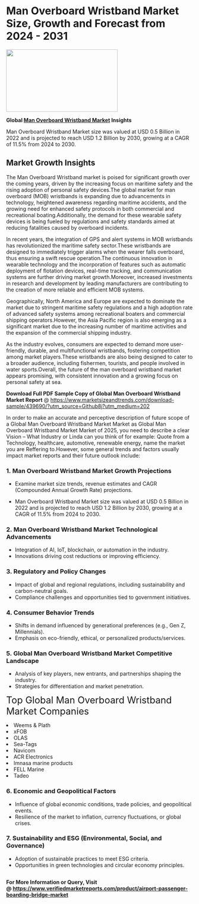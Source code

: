 <H1>Man Overboard Wristband Market Size, Growth and Forecast from 2024 - 2031</H1><img class="aligncenter size-medium wp-image-584254" src="https://thirdeyenews.in/wp-content/uploads/2024/09/Global-Market-Research-300x168.jpeg" alt="" width="300" height="168" /><p><strong>Global&nbsp;<a href="https://www.marketsizeandtrends.com/download-sample/439690/?utm_source=Github8j?utm_medium=202">Man Overboard Wristband Market</a> Insights</strong></p><p>Man Overboard Wristband Market size was valued at USD 0.5 Billion in 2022 and is projected to reach USD 1.2 Billion by 2030, growing at a CAGR of 11.5% from 2024 to 2030.</p><p><h2>Market Growth Insights</h2> <p>The Man Overboard Wristband market is poised for significant growth over the coming years, driven by the increasing focus on maritime safety and the rising adoption of personal safety devices.The global market for man overboard (MOB) wristbands is expanding due to advancements in technology, heightened awareness regarding maritime accidents, and the growing need for enhanced safety protocols in both commercial and recreational boating.Additionally, the demand for these wearable safety devices is being fueled by regulations and safety standards aimed at reducing fatalities caused by overboard incidents.</p> <p>In recent years, the integration of GPS and alert systems in MOB wristbands has revolutionized the maritime safety sector.These wristbands are designed to immediately trigger alarms when the wearer falls overboard, thus ensuring a swift rescue operation.The continuous innovation in wearable technology and the incorporation of features such as automatic deployment of flotation devices, real-time tracking, and communication systems are further driving market growth.Moreover, increased investments in research and development by leading manufacturers are contributing to the creation of more reliable and efficient MOB systems.</p> <p>Geographically, North America and Europe are expected to dominate the market due to stringent maritime safety regulations and a high adoption rate of advanced safety systems among recreational boaters and commercial shipping operators.However, the Asia Pacific region is also emerging as a significant market due to the increasing number of maritime activities and the expansion of the commercial shipping industry.</p> <p>As the industry evolves, consumers are expected to demand more user-friendly, durable, and multifunctional wristbands, fostering competition among market players.These wristbands are also being designed to cater to a broader audience, including fishermen, tourists, and people involved in water sports.Overall, the future of the man overboard wristband market appears promising, with consistent innovation and a growing focus on personal safety at sea.</p> <p><span class=""><strong>Download Full PDF Sample Copy of Global Man Overboard Wristband Market Report</strong> @ <a href="https://www.marketsizeandtrends.com/download-sample/439690/?utm_source=Github8j?utm_medium=202" target="_blank">https://www.marketsizeandtrends.com/download-sample/439690/?utm_source=Github8j?utm_medium=202</a></span></p><p>In order to make an accurate and perceptive description of future scope of a Global&nbsp;Man Overboard Wristband Market Market as Global&nbsp;Man Overboard Wristband Market Market of 2025, you need to describe a clear Vision &ndash; What Industry or Linda can you think of for example: Quote from a Technology, healthcare, automotive, renewable energy, name the market you are Reffering to.However, some general trends and factors usually impact market reports and their future outlook include:</p><h3>1.&nbsp;<strong>Man Overboard Wristband Market Growth Projections</strong></h3><ul><li>Examine market size trends, revenue estimates and CAGR (Compounded Annual Growth Rate) projections.</li><li><p>Man Overboard Wristband Market size was valued at USD 0.5 Billion in 2022 and is projected to reach USD 1.2 Billion by 2030, growing at a CAGR of 11.5% from 2024 to 2030.</p></li></ul><h3>2.&nbsp;<strong>Man Overboard Wristband Market Technological Advancements</strong></h3><ul><li>Integration of AI, IoT, blockchain, or automation in the industry.</li><li>Innovations driving cost reductions or improving efficiency.</li></ul><h3>3.&nbsp;<strong>Regulatory and Policy Changes</strong></h3><ul><li>Impact of global and regional regulations, including sustainability and carbon-neutral goals.</li><li>Compliance challenges and opportunities tied to government initiatives.</li></ul><h3>4.&nbsp;<strong>Consumer Behavior Trends</strong></h3><ul><li>Shifts in demand influenced by generational preferences (e.g., Gen Z, Millennials).</li><li>Emphasis on eco-friendly, ethical, or personalized products/services.</li></ul><h3>5.&nbsp;<strong>Global Man Overboard Wristband Market Competitive Landscape</strong></h3><ul><li>Analysis of key players, new entrants, and partnerships shaping the industry.</li><li>Strategies for differentiation and market penetration.</li></ul><p data-pm-slice="1 1 []"><span style="color: inherit; font-family: inherit; font-size: 25px;">Top Global Man Overboard Wristband Market Companies</span></p><div class="" data-test-id=""><p><li>Weems & Plath</li><li> xFOB</li><li> OLAS</li><li> Sea-Tags</li><li> Navicom</li><li> ACR Electronics</li><li> Imnasa marine products</li><li> FELL Marine</li><li> Tadeo</li></p></div><h3>6.&nbsp;<strong>Economic and Geopolitical Factors</strong></h3><ul><li>Influence of global economic conditions, trade policies, and geopolitical events.</li><li>Resilience of the market to inflation, currency fluctuations, or global crises.</li></ul><h3>7.&nbsp;<strong>Sustainability and ESG (Environmental, Social, and Governance)</strong></h3><ul><li>Adoption of sustainable practices to meet ESG criteria.</li><li>Opportunities in green technologies and circular economy principles.</li></ul><h2><strong style="font-size: 14px;">For More Information or Query, Visit @&nbsp;</strong><a style="background-color: #ffffff; font-size: 14px;" href="https://www.marketsizeandtrends.com/report/man-overboard-wristband-market/" target="_blank">https://www.verifiedmarketreports.com/product/airport-passenger-boarding-bridge-market</a></h2>